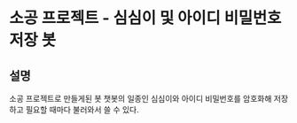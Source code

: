 # 소공 프로젝트 - 심심이 및 아이디 비밀번호 저장 봇

## 설명
소공 프로젝트로 만들게된 봇 챗봇의 일종인 심심이와 아이디 비밀번호를 암호화해 저장하고 필요할 때마다 불러와서 쓸 수 있다.
